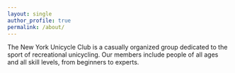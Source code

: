 ```yaml
---
layout: single
author_profile: true
permalink: /about/
---
```


The New York Unicycle Club is a casually organized group dedicated to the sport of recreational unicycling. Our members include people of all ages and all skill levels, from beginners to experts. 

